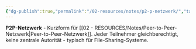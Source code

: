 ```yaml
---
{"dg-publish":true,"permalink":"/02-resources/notes/p2-p-netzwerk/","tags":["netzwerk/p2p","netzwerk/topologie"],"noteIcon":"","updated":"2025-08-28T20:50:30.000+02:00"}
---
```



**P2P-Netzwerk** - Kurzform für [[02 - RESOURCES/Notes/Peer-to-Peer-Netzwerk\|Peer-to-Peer-Netzwerk]].
Jeder Teilnehmer gleichberechtigt, keine zentrale Autorität - typisch für File-Sharing-Systeme.